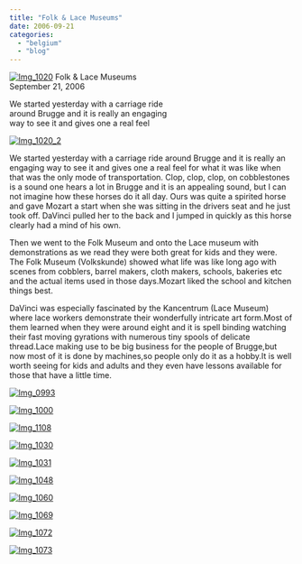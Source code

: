 ```yaml
---
title: "Folk & Lace Museums"
date: 2006-09-21
categories: 
  - "belgium"
  - "blog"
---
```


 [![Img_1020](http://soultravelers3new.local/images/2008/04/30/img_1020.png "Img_1020")](https://pub-ac94b3f306b24c0dba4238943c97f2e1.r2.dev/photos/uncategorized/2008/04/30/img_1020.png) Folk & Lace Museums  
September 21, 2006

We started yesterday with a carriage ride  
around Brugge and it is really an engaging  
way to see it and gives one a real feel

<!--more-->

[![Img_1020_2](http://soultravelers3new.local/images/2008/04/30/img_1020_2.png "Img_1020_2")](https://pub-ac94b3f306b24c0dba4238943c97f2e1.r2.dev/photos/uncategorized/2008/04/30/img_1020_2.png)

We started yesterday with a carriage ride around Brugge and it is really an engaging way to see it and gives one a real feel for what it was like when that was the only mode of transportation. Clop, clop, clop, on cobblestones is a sound one hears a lot in Brugge and it is an appealing sound, but I can not imagine how these horses do it all day. Ours was quite a spirited horse and gave Mozart a start when she was sitting in the drivers seat and he just took off. DaVinci pulled her to the back and I jumped in quickly as this horse clearly had a mind of his own.

Then we went to the Folk Museum and onto the Lace museum with demonstrations as we read they were both great for kids and they were. The Folk Museum (Volkskunde) showed what life was like long ago with scenes from cobblers, barrel makers, cloth makers, schools, bakeries etc and the actual items used in those days.Mozart liked the school and kitchen things best.

DaVinci was especially fascinated by the Kancentrum (Lace Museum) where lace workers demonstrate their wonderfully intricate art form.Most of them learned when they were around eight and it is spell binding watching their fast moving gyrations with numerous tiny spools of delicate thread.Lace making use to be big business for the people of Brugge,but now most of it is done by machines,so people only do it as a hobby.It is well worth seeing for kids and adults and they even have lessons available for those that have a little time.

[![Img_0993](http://soultravelers3new.local/images/2008/04/30/img_0993.png "Img_0993")](https://pub-ac94b3f306b24c0dba4238943c97f2e1.r2.dev/photos/uncategorized/2008/04/30/img_0993.png)

[![Img_1000](http://soultravelers3new.local/images/2008/04/30/img_1000.png "Img_1000")](https://pub-ac94b3f306b24c0dba4238943c97f2e1.r2.dev/photos/uncategorized/2008/04/30/img_1000.png)

[![Img_1108](http://soultravelers3new.local/images/2008/04/30/img_1108.png "Img_1108")](https://pub-ac94b3f306b24c0dba4238943c97f2e1.r2.dev/photos/uncategorized/2008/04/30/img_1108.png)

[![Img_1030](http://soultravelers3new.local/images/2008/04/30/img_1030.png "Img_1030")](https://pub-ac94b3f306b24c0dba4238943c97f2e1.r2.dev/photos/uncategorized/2008/04/30/img_1030.png)

[![Img_1031](http://soultravelers3new.local/images/2008/04/30/img_1031.png "Img_1031")](https://pub-ac94b3f306b24c0dba4238943c97f2e1.r2.dev/photos/uncategorized/2008/04/30/img_1031.png)

[![Img_1048](http://soultravelers3new.local/images/2008/04/30/img_1048.png "Img_1048")](https://pub-ac94b3f306b24c0dba4238943c97f2e1.r2.dev/photos/uncategorized/2008/04/30/img_1048.png)

[![Img_1060](http://soultravelers3new.local/images/2008/04/30/img_1060.png "Img_1060")](https://pub-ac94b3f306b24c0dba4238943c97f2e1.r2.dev/photos/uncategorized/2008/04/30/img_1060.png)

[![Img_1069](http://soultravelers3new.local/images/2008/04/30/img_1069.png "Img_1069")](https://pub-ac94b3f306b24c0dba4238943c97f2e1.r2.dev/photos/uncategorized/2008/04/30/img_1069.png)

[![Img_1072](http://soultravelers3new.local/images/2008/04/30/img_1072.png "Img_1072")](https://pub-ac94b3f306b24c0dba4238943c97f2e1.r2.dev/photos/uncategorized/2008/04/30/img_1072.png)

[![Img_1073](http://soultravelers3new.local/images/2008/04/30/img_1073.png "Img_1073")](https://pub-ac94b3f306b24c0dba4238943c97f2e1.r2.dev/photos/uncategorized/2008/04/30/img_1073.png)
